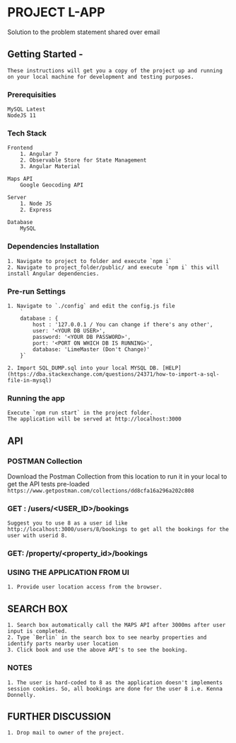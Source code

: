 # PROJECT L-APP

Solution to the problem statement shared over email

## Getting Started - 

    These instructions will get you a copy of the project up and running on your local machine for development and testing purposes. 

### Prerequisities
    MySQL Latest
    NodeJS 11

### Tech Stack 
    Frontend 
        1. Angular 7
        2. Observable Store for State Management
        3. Angular Material

    Maps API
        Google Geocoding API 
    
    Server
        1. Node JS
        2. Express
    
    Database
        MySQL

### Dependencies Installation 
    1. Navigate to project to folder and execute `npm i`
    2. Navigate to project_folder/public/ and execute `npm i` this will install Angular dependencies.


### Pre-run Settings

    1. Navigate to `./config` and edit the config.js file
        `
        database : {
            host : '127.0.0.1 / You can change if there's any other',
            user: '<YOUR DB USER>',
            password: '<YOUR DB PASSWORD>',
            port: '<PORT ON WHICH DB IS RUNNING>',
            database: 'LimeMaster (Don't Change)' 
        }`

    2. Import SQL_DUMP.sql into your local MYSQL DB. [HELP](https://dba.stackexchange.com/questions/24371/how-to-import-a-sql-file-in-mysql)

### Running the app

    Execute `npm run start` in the project folder.
    The application will be served at http://localhost:3000

## API 

### POSTMAN Collection
Download the Postman Collection from this location to run it in your local to get the API tests pre-loaded
`https://www.getpostman.com/collections/dd8cfa16a296a202c808` 
    
### GET : /users/<USER_ID>/bookings

    Suggest you to use 8 as a user id like http://localhost:3000/users/8/bookings to get all the bookings for the user with userid 8. 

### GET: /property/<property_id>/bookings

### USING THE APPLICATION FROM UI
    1. Provide user location access from the browser.

## SEARCH BOX

    1. Search box automatically call the MAPS API after 3000ms after user input is completed. 
    2. Type `Berlin` in the search box to see nearby properties and identify parts nearby user location
    3. Click book and use the above API's to see the booking.

### NOTES

    1. The user is hard-coded to 8 as the application doesn't implements session cookies. So, all bookings are done for the user 8 i.e. Kenna Donnelly.

## FURTHER DISCUSSION

    1. Drop mail to owner of the project.

